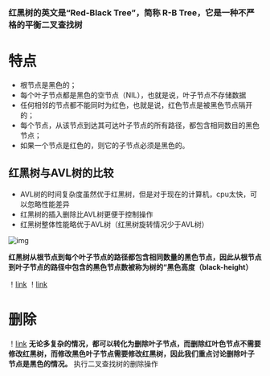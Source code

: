 
### 红黑树的英文是“Red-Black Tree”，简称 R-B Tree，它是一种不严格的平衡二叉查找树

# 特点

- 根节点是黑色的；
- 每个叶子节点都是黑色的空节点（NIL），也就是说，叶子节点不存储数据
- 任何相邻的节点都不能同时为红色，也就是说，红色节点是被黑色节点隔开的；
- 每个节点，从该节点到达其可达叶子节点的所有路径，都包含相同数目的黑色节点；
- 如果一个节点是红色的，则它的子节点必须是黑色的。
## 红黑树与AVL树的比较
- AVL树的时间复杂度虽然优于红黑树，但是对于现在的计算机，cpu太快，可以忽略性能差异
- 红黑树的插入删除比AVL树更便于控制操作
- 红黑树整体性能略优于AVL树（红黑树旋转情况少于AVL树）



![img](https://pic3.zhimg.com/80/v2-85aeb7bb10b634c50479305ca1df85da_1440w.webp)

__红黑树从根节点到每个叶子节点的路径都包含相同数量的黑色节点，因此从根节点到叶子节点的路径中包含的黑色节点数被称为树的“黑色高度（black-height）__

！[link](https://zhuanlan.zhihu.com/p/91960960)
！[link](https://zhuanlan.zhihu.com/p/79980618)


# 删除
！[link](https://zhuanlan.zhihu.com/p/166319823)
__无论多复杂的情况，都可以转化为删除叶子节点，而删除红叶色节点不需要修改红黑树，而修改黑色叶子节点需要修改红黑树，因此我们重点讨论删除叶子
节点是黑色的情况。__
执行二叉查找树的删除操作


